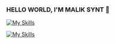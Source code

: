 ### HELLO WORLD, I'M MALIK SYNT 👋

[![My Skills](https://skillicons.dev/icons?i=c,typescript,react,nextjs,tailwind)](https://skillicons.dev)

[![My Skills](https://skillicons.dev/icons?i=photoshop,figma,ableton,blender)](https://skillicons.dev)



